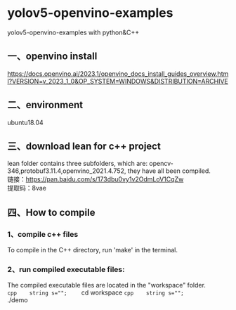 # yolov5-openvino-examples
yolov5-openvino-examples with python&amp;C++

## 一、openvino install 
https://docs.openvino.ai/2023.1/openvino_docs_install_guides_overview.html?VERSION=v_2023_1_0&OP_SYSTEM=WINDOWS&DISTRIBUTION=ARCHIVE

## 二、environment
ubuntu18.04

## 三、download lean for c++ project
lean folder contains three subfolders, which are: opencv-346,protobuf3.11.4,openvino_2021.4.752, they have all been compiled.  
链接：https://pan.baidu.com/s/173dbu0vy1v2OdmLoV1CqZw  
提取码：8vae

## 四、How to compile
### 1、compile c++ files
  To compile in the C++ directory, run 'make' in the terminal.
  
### 2、run compiled executable files:
  The compiled executable files are located in the "workspace" folder.  
          ```cpp   
        string s="";   
        ```  cd workspace          ```cpp   
        string s="";   
        ```  
  ./demo

